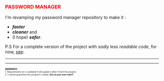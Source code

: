 <h3 style="color:red;">PASSWORD MANAGER</h3>

I'm revamping my password manager repository to make it :
* **_faster_** 
* **_cleaner_** and 
* (I hope) **_safer_**.



P.S
For a complete version of the project with _sadly less readable code_, for now, [see](https://github.com/PANKRAV/password-manager):

<hr>
<hr>
<p>
<span style="font-size:0.5em">
<b><i>WARNINGS :</b></i>
<br>
1. Requirements.txt is outdated (I will update it after I finish the project)
<br>
2. I cannot guarantee this program's safety, <b>Use at your own risks!!</b>
</span>
</p>
    
